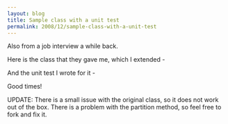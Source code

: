 ```yaml
---
layout: blog
title: Sample class with a unit test
permalink: 2008/12/sample-class-with-a-unit-test
---
```


<p>Also from a job interview a while back.</p>
<p>Here is the class that they gave me, which I extended -</p>
<script src="https://gist.github.com/860916.js?file=ypset.rb"></script>
<p>And the unit test I wrote for it -</p>
<script src="https://gist.github.com/860922.js?file=test_ypset.rb"></script>
<p>Good times!</p>

UPDATE: There is a small issue with the original class, so it does not work out of the box. There is a problem with the partition method, so feel free to fork and fix it.
